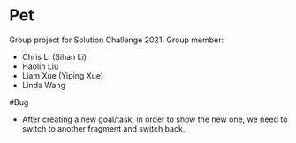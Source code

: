 # Pet
Group project for Solution Challenge 2021.
Group member:
- Chris Li (Sihan Li)
- Haolin Liu
- Liam Xue (Yiping Xue)
- Linda Wang

#Bug
- After creating a new goal/task, in order to show the new one, we need to switch to another fragment and switch back.
